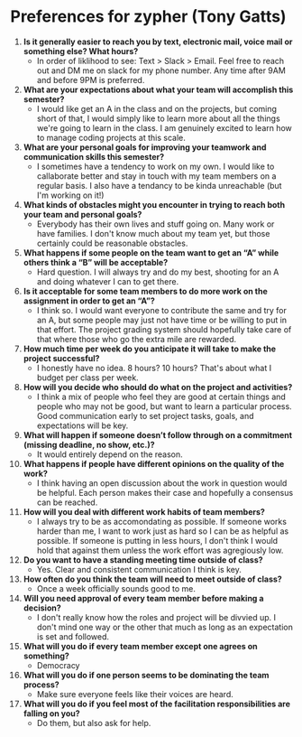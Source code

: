 # Preferences for zypher (Tony Gatts)

1. __Is it generally easier to reach you by text, electronic mail, voice mail or something else?  What hours?__ 
   * In order of liklihood to see: Text > Slack > Email. Feel free to reach out and DM me on slack for my phone number. Any time after 9AM and before 9PM is preferred. 
1. __What are your expectations about what your team will accomplish this semester?__ 
   * I would like get an A in the class and on the projects, but coming short of that, I would simply like to learn more about all the things we're going to learn in the class.
     I am genuinely excited to learn how to manage coding projects at this scale. 
1. __What are your personal goals for improving your teamwork and communication skills this semester?__ 
   * I sometimes have a tendency to work on my own. I would like to callaborate better and stay in touch with my team members on a regular basis. I also have a tendancy
     to be kinda unreachable (but I'm working on it!)
1. __What kinds of obstacles might you encounter in trying to reach both your team and personal goals?__ 
   * Everybody has their own lives and stuff going on. Many work or have families. I don't know much about my team yet, but those certainly could be reasonable obstacles.
1. __What happens if some people on the team want to get an “A” while others think a “B” will be acceptable?__ 
   * Hard question. I will always try and do my best, shooting for an A and doing whatever I can to get there. 
1. __Is it acceptable for some team members to do more work on the assignment in order to get an “A”?__ 
   * I think so. I would want everyone to contribute the same and try for an A, but some people may just not have time or be willing to put in that effort. 
     The project grading system should hopefully take care of that where those who go the extra mile are rewarded.
1. __How much time per week do you anticipate it will take to make the project successful?__ 
   * I honestly have no idea. 8 hours? 10 hours? That's about what I budget per class per week. 
1. __How will you decide who should do what on the project and activities?__ 
   * I think a mix of people who feel they are good at certain things and people who may not be good, but want to learn a particular process. 
     Good communication early to set project tasks, goals, and expectations will be key. 
1. __What will happen if someone doesn’t follow through on a commitment (missing deadline, no show, etc.)?__ 
   * It would entirely depend on the reason. 
1. __What happens if people have different opinions on the quality of the work?__ 
   *  I think having an open discussion about the work in question would be helpful. Each person makes their case and hopefully a consensus can be reached. 
1. __How will you deal with different work habits of team members?__ 
   * I always try to be as accomondating as possible. If someone works harder than me, I want to work just as hard so I can be as helpful as possible. 
     If someone is putting in less hours, I don't think I would hold that against them unless the work effort was agregiously low. 
1. __Do you want to have a standing meeting time outside of class?__ 
   * Yes. Clear and consistent communication I think is key. 
1. __How often do you think the team will need to meet outside of class?__ 
   * Once a week officially sounds good to me.
1. __Will you need approval of every team member before making a decision?__ 
   * I don't really know how the roles and project will be divvied up. I don't mind one way or the other that much as long as an
     expectation is set and followed. 
1. __What will you do if every team member except one agrees on something?__ 
   * Democracy
1. __What will you do if one person seems to be dominating the team process?__ 
   * Make sure everyone feels like their voices are heard. 
1. __What will you do if you feel most of the facilitation responsibilities are falling on you?__ 
   * Do them, but also ask for help. 
